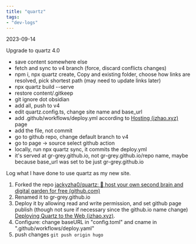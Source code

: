 ```yaml
---
title: "quartz"
tags:
- "dev-logs"
---
```


2023-09-14

Upgrade to quartz 4.0

 - save content somewhere else
 - fetch and sync to v4 branch (force, discard conflicts changes)
 - npm i, npx quartz create, Copy and existing folder, choose how links are resolved, pick shortest path (may need to update links later)
 - npx quartz build --serve
 - restore content/.gitkeep
 - git ignore dot obsidian 
 - add all, push to v4
 - edit quartz.config.ts, change site name and base_url
 - add .github/workflows/deploy.yml according to [Hosting (jzhao.xyz)](https://quartz.jzhao.xyz/hosting) page
 - add the  file, not commit
 - go to github repo, change default branch to v4
 - go to page -> source select github action
 - locally, run npx quartz sync, it commits the deploy.yml
 - it's served at gr-grey.github.io, not gr-grey.github.io\/repo name, maybe because base_url was set to be just gr-grey.github.io


Log what I have done to use quartz as my new site.

1. Forked the repo [jackyzha0/quartz: 🌱 host your own second brain and digital garden for free (github.com)](https://github.com/jackyzha0/quartz)
2. Renamed it to gr-grey.github.io
3. Deploy it by allowing read and write permission, and set github page publish (though not sure if necessary since the github.io name change) [Deploying Quartz to the Web (jzhao.xyz)](https://quartz.jzhao.xyz/notes/hosting/).
4. Configure: change baseURL in "config.toml" and cname in ".github/workflows/deploy.yaml"
5. push changes `git push origin hugo`